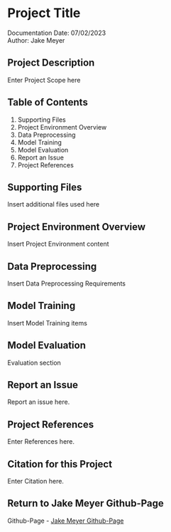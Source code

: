 # Project Title
Documentation Date: 07/02/2023 <br>
Author: Jake Meyer

## Project Description
Enter Project Scope here

## Table of Contents
<ol>
    <li>Supporting Files
    <li>Project Environment Overview
    <li>Data Preprocessing 
    <li>Model Training 
    <li>Model Evaluation
    <li>Report an Issue
    <li>Project References
</ol>

## Supporting Files
Insert additional files used here

## Project Environment Overview
Insert Project Environment content

## Data Preprocessing
Insert Data Preprocessing Requirements

## Model Training
Insert Model Training items

## Model Evaluation
Evaluation section

## Report an Issue
Report an issue here.

## Project References
Enter References here.

## Citation for this Project
Enter Citation here.

## Return to Jake Meyer Github-Page
Github-Page - [Jake Meyer Github-Page](https://jakelmeyer.github.io)<br>
